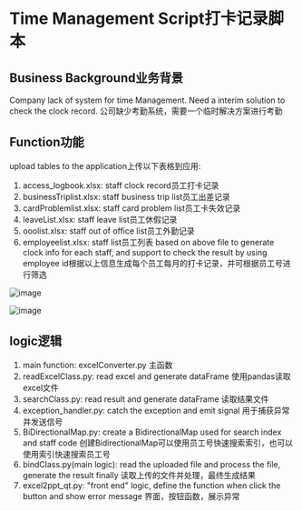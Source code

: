 # Time Management Script打卡记录脚本

## Business Background业务背景

Company lack of system for time Management. Need a interim solution to check the clock record.
公司缺少考勤系统，需要一个临时解决方案进行考勤

## Function功能
upload tables to the application上传以下表格到应用:
1. access_logbook.xlsx: staff clock record员工打卡记录
2. businessTriplist.xlsx: staff business trip list员工出差记录
3. cardProblemlist.xlsx: staff card problem list员工卡失效记录
4. leaveList.xlsx: staff leave list员工休假记录
5. ooolist.xlsx: staff out of office list员工外勤记录
6. employeelist.xlsx: staff list员工列表
based on above file to generate clock info for each staff, and support to check the result by using employee id根据以上信息生成每个员工每月的打卡记录，并可根据员工号进行筛选

![image](https://github.com/user-attachments/assets/dbd00063-34e9-4dba-b84e-02b33ebba535)

![image](https://github.com/user-attachments/assets/956cb44b-649e-4c6c-a987-9628b106a327)

## logic逻辑
1. main function: excelConverter.py 主函数
2. readExcelClass.py: read excel and generate dataFrame 使用pandas读取excel文件
3. searchClass.py: read result and generate dataFrame 读取结果文件
4. exception_handler.py: catch the exception and emit signal 用于捕获异常并发送信号
5. BiDirectionalMap.py: create a BidirectionalMap used for search index and staff code 创建BidirectionalMap可以使用员工号快速搜索索引，也可以使用索引快速搜索员工号
6. bindClass.py(main logic): read the uploaded file and process the file, generate the result finally 读取上传的文件并处理，最终生成结果
7. excel2ppt_qt.py: "front end" logic, define the function when click the button and show error message 界面，按钮函数，展示异常
